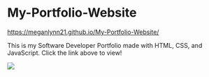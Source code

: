 # My-Portfolio-Website

https://meganlynn21.github.io/My-Portfolio-Website/

This is my Software Developer Portfolio made with HTML, CSS, and JavaScript. Click the link above to view!

![](https://user-images.githubusercontent.com/83522315/166629574-e217c428-3ed2-4760-8c2d-53189064af0c.PNG)



